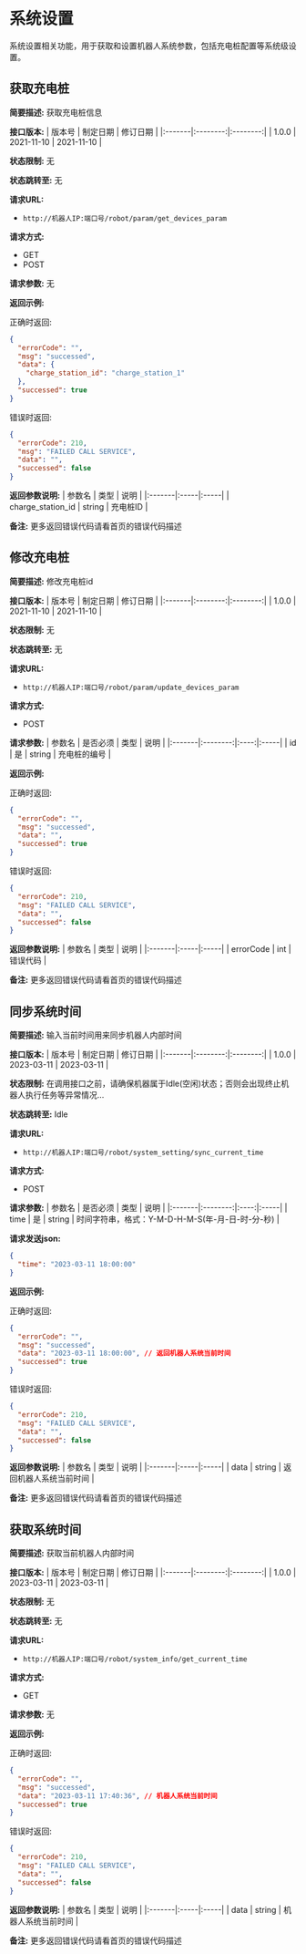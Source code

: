 # 系统设置

系统设置相关功能，用于获取和设置机器人系统参数，包括充电桩配置等系统级设置。

## 获取充电桩

**简要描述:**
获取充电桩信息

**接口版本:**
| 版本号 | 制定日期 | 修订日期 |
|:-------|:--------:|:--------:|
| 1.0.0  | 2021-11-10 | 2021-11-10 |

**状态限制:**
无

**状态跳转至:**
无

**请求URL:** 
- `http://机器人IP:端口号/robot/param/get_devices_param`

**请求方式:**
- GET
- POST

**请求参数:**
无

**返回示例:**

正确时返回:
```json
{
  "errorCode": "",
  "msg": "successed",
  "data": {
    "charge_station_id": "charge_station_1"
  },
  "successed": true
}
```

错误时返回:
```json
{
  "errorCode": 210,
  "msg": "FAILED CALL SERVICE",
  "data": "",
  "successed": false
}
```

**返回参数说明:**
| 参数名 | 类型 | 说明 |
|:-------|:-----|:-----|
| charge_station_id | string | 充电桩ID |

**备注:**
更多返回错误代码请看首页的错误代码描述

## 修改充电桩

**简要描述:**
修改充电桩id

**接口版本:**
| 版本号 | 制定日期 | 修订日期 |
|:-------|:--------:|:--------:|
| 1.0.0  | 2021-11-10 | 2021-11-10 |

**状态限制:**
无

**状态跳转至:**
无

**请求URL:** 
- `http://机器人IP:端口号/robot/param/update_devices_param`

**请求方式:**
- POST

**请求参数:**
| 参数名 | 是否必须 | 类型 | 说明 |
|:-------|:--------:|:----:|:-----|
| id | 是 | string | 充电桩的编号 |

**返回示例:**

正确时返回:
```json
{
  "errorCode": "",
  "msg": "successed",
  "data": "",
  "successed": true
}
```

错误时返回:
```json
{
  "errorCode": 210,
  "msg": "FAILED CALL SERVICE",
  "data": "",
  "successed": false
}
```

**返回参数说明:**
| 参数名 | 类型 | 说明 |
|:-------|:-----|:-----|
| errorCode | int | 错误代码 |

**备注:**
更多返回错误代码请看首页的错误代码描述

## 同步系统时间

**简要描述:**
输入当前时间用来同步机器人内部时间

**接口版本:**
| 版本号 | 制定日期 | 修订日期 |
|:-------|:--------:|:--------:|
| 1.0.0  | 2023-03-11 | 2023-03-11 |

**状态限制:**
在调用接口之前，请确保机器属于Idle(空闲)状态；否则会出现终止机器人执行任务等异常情况...

**状态跳转至:**
Idle

**请求URL:** 
- `http://机器人IP:端口号/robot/system_setting/sync_current_time`

**请求方式:**
- POST

**请求参数:**
| 参数名 | 是否必须 | 类型 | 说明 |
|:-------|:--------:|:----:|:-----|
| time | 是 | string | 时间字符串，格式：Y-M-D-H-M-S(年-月-日-时-分-秒) |

**请求发送json:**
```json
{
  "time": "2023-03-11 18:00:00"
}
```

**返回示例:**

正确时返回:
```json
{
  "errorCode": "",
  "msg": "successed",
  "data": "2023-03-11 18:00:00", // 返回机器⼈系统当前时间
  "successed": true
}
```

错误时返回:
```json
{
  "errorCode": 210,
  "msg": "FAILED CALL SERVICE",
  "data": "",
  "successed": false
}
```

**返回参数说明:**
| 参数名 | 类型 | 说明 |
|:-------|:-----|:-----|
| data | string | 返回机器人系统当前时间 |

**备注:**
更多返回错误代码请看首页的错误代码描述

## 获取系统时间

**简要描述:**
获取当前机器人内部时间

**接口版本:**
| 版本号 | 制定日期 | 修订日期 |
|:-------|:--------:|:--------:|
| 1.0.0  | 2023-03-11 | 2023-03-11 |

**状态限制:**
无

**状态跳转至:**
无

**请求URL:** 
- `http://机器人IP:端口号/robot/system_info/get_current_time`

**请求方式:**
- GET

**请求参数:**
无

**返回示例:**

正确时返回:
```json
{
  "errorCode": "",
  "msg": "successed",
  "data": "2023-03-11 17:40:36", // 机器⼈系统当前时间
  "successed": true
}
```

错误时返回:
```json
{
  "errorCode": 210,
  "msg": "FAILED CALL SERVICE",
  "data": "",
  "successed": false
}
```

**返回参数说明:**
| 参数名 | 类型 | 说明 |
|:-------|:-----|:-----|
| data | string | 机器人系统当前时间 |

**备注:**
更多返回错误代码请看首页的错误代码描述